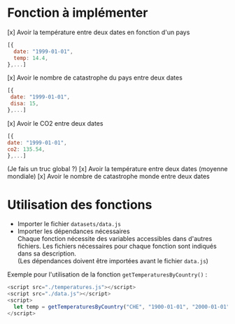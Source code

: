 # Fonction à implémenter

 [x] Avoir la température entre deux dates en fonction d'un pays

 ```js
[{
   date: "1999-01-01",
   temp: 14.4,
},...]
```

 [x] Avoir le nombre de catastrophe du pays entre deux dates

  ```js
[{
   date: "1999-01-01",
   disa: 15,
},...]
```

 [x] Avoir le CO2 entre deux dates

   ```js
[{
   date: "1999-01-01",
   co2: 135.54,
},...]
```

(Je fais un truc global ?)
 [x] Avoir la température entre deux dates (moyenne mondiale)
 [x] Avoir le nombre de catastrophe monde entre deux dates


 # Utilisation des fonctions

 * Importer le fichier ```datasets/data.js```
 * Importer les dépendances nécessaires<br>Chaque fonction nécessite des variables accessibles dans d'autres fichiers. Les fichiers nécessaires pour chaque fonction sont indiqués dans sa description.<br>(Les dépendances doivent être importées avant le fichier ```data.js```)

 Exemple pour l'utilisation de la fonction ```getTemperaturesByCountry()``` :

 ```js
<script src="./temperatures.js"></script>
<script src="./data.js"></script>
<script>
   let temp = getTemperaturesByCountry("CHE", "1900-01-01", "2000-01-01");
</script>
 ```